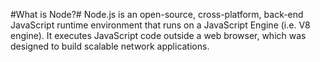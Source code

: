#What is Node?#
Node.js is an open-source, cross-platform, back-end JavaScript runtime environment that runs on a JavaScript Engine (i.e. V8 engine).
It executes JavaScript code outside a web browser, which was designed to build scalable network applications.
